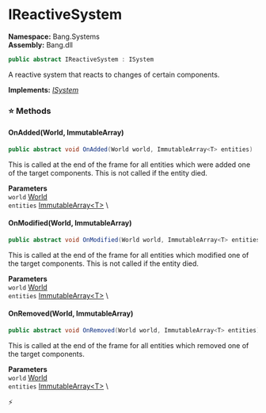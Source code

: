 # IReactiveSystem

**Namespace:** Bang.Systems \
**Assembly:** Bang.dll

```csharp
public abstract IReactiveSystem : ISystem
```

A reactive system that reacts to changes of certain components.

**Implements:** _[ISystem](/Bang/Systems/ISystem.html)_

### ⭐ Methods
#### OnAdded(World, ImmutableArray<T>)
```csharp
public abstract void OnAdded(World world, ImmutableArray<T> entities)
```

This is called at the end of the frame for all entities which were added one of the target
            components.
            This is not called if the entity died.

**Parameters** \
`world` [World](/Bang/World.html) \
`entities` [ImmutableArray\<T\>](https://learn.microsoft.com/en-us/dotnet/api/System.Collections.Immutable.ImmutableArray-1?view=net-7.0) \

#### OnModified(World, ImmutableArray<T>)
```csharp
public abstract void OnModified(World world, ImmutableArray<T> entities)
```

This is called at the end of the frame for all entities which modified one of the target
            components.
            This is not called if the entity died.

**Parameters** \
`world` [World](/Bang/World.html) \
`entities` [ImmutableArray\<T\>](https://learn.microsoft.com/en-us/dotnet/api/System.Collections.Immutable.ImmutableArray-1?view=net-7.0) \

#### OnRemoved(World, ImmutableArray<T>)
```csharp
public abstract void OnRemoved(World world, ImmutableArray<T> entities)
```

This is called at the end of the frame for all entities which removed one of the target
            components.

**Parameters** \
`world` [World](/Bang/World.html) \
`entities` [ImmutableArray\<T\>](https://learn.microsoft.com/en-us/dotnet/api/System.Collections.Immutable.ImmutableArray-1?view=net-7.0) \



⚡